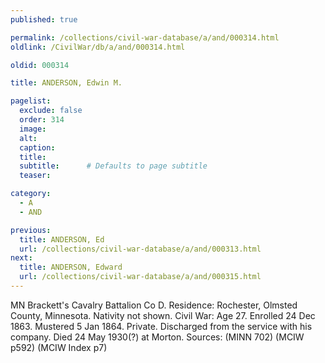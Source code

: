 ```yaml
---
published: true

permalink: /collections/civil-war-database/a/and/000314.html
oldlink: /CivilWar/db/a/and/000314.html

oldid: 000314

title: ANDERSON, Edwin M.

pagelist:
  exclude: false
  order: 314
  image: 
  alt:
  caption:
  title:
  subtitle:      # Defaults to page subtitle
  teaser:

category: 
  - A 
  - AND

previous:
  title: ANDERSON, Ed
  url: /collections/civil-war-database/a/and/000313.html  
next:
  title: ANDERSON, Edward
  url: /collections/civil-war-database/a/and/000315.html   
---
```

MN Brackett&#39;s Cavalry Battalion Co D. Residence: Rochester, Olmsted County, Minnesota. Nativity not shown. Civil War: Age 27. Enrolled 24 Dec 1863. Mustered 5 Jan 1864. Private. Discharged from the service with his company. Died 24 May 1930(?) at Morton. Sources: (MINN 702) (MCIW p592) (MCIW Index p7)